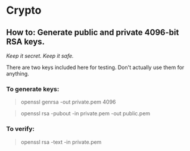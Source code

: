 # Crypto

## How to: Generate public and private 4096-bit RSA keys.
_Keep it secret. Keep it safe._

There are two keys included here for testing. Don't actually use them for anything.

### To generate keys:

> openssl genrsa -out private.pem 4096

> openssl rsa -pubout -in private.pem -out public.pem

### To verify:

> openssl rsa -text -in private.pem

